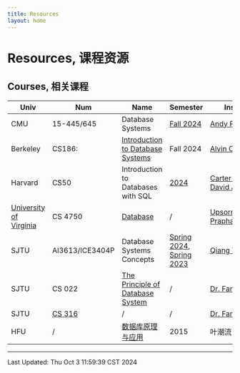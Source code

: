 ```yaml
---
title: Resources
layout: home
---
```

# Resources, 课程资源

## Courses, 相关课程

| Univ                                                                                   | Num                                                   | Name                                                                           | Semester                                                                                                                                      | Instructor                                                                                  | Remarks                                                     |
| -------------------------------------------------------------------------------------- | ----------------------------------------------------- | ------------------------------------------------------------------------------ | --------------------------------------------------------------------------------------------------------------------------------------------- | ------------------------------------------------------------------------------------------- | ----------------------------------------------------------- |
| CMU                                                                                    | 15-445/645                                            | Database Systems                                                               | [Fall 2024](https://15445.courses.cs.cmu.edu/fall2024/)                                                                                       | [Andy Pavlo](https://www.cs.cmu.edu/~pavlo)                                                 |                                                             |
| Berkeley                                                                               | CS186:                                                | [Introduction to Database Systems](https://cs186berkeley.net/)                 | Fall 2024                                                                                                                                     | [Alvin Cheung](https://people.eecs.berkeley.edu/~akcheung/)                                 | [Official Channel](https://www.youtube.com/@CS186Berkeley/) |
| Harvard                                                                                | CS50                                                  | Introduction to Databases with SQL                                             | [2024](https://cs50.harvard.edu/sql/2024/)                                                                                                    | [Carter Zenke](https://carterzenke.me/) and [David J. Malan](https://cs.harvard.edu/malan/) |                                                             |
| [University of Virginia](https://engineering.virginia.edu/department/computer-science) | CS 4750                                               | [Database](https://www.cs.virginia.edu/~up3f/cs4750/syllabus.html)             | /                                                                                                                                             | [Upsorn Praphamontripong](mailto:upsorn@virginia.edu?Subject=CS4750-S23)                    |                                                             |
| SJTU                                                                                   | AI3613/ICE3404P                                       | Database Systems Concepts                                                      | [Spring 2024](https://www.cs.sjtu.edu.cn/~qyin/teaching/db2024/),  [Spring 2023](https://www.cs.sjtu.edu.cn/~qyin/teaching/db2023/index.html) | [Qiang Yin](https://cs.sjtu.edu.cn/~qyin)                                                   |                                                             |
| SJTU                                                                                   | CS 022                                                | [The Principle of Database System](https://www.cs.sjtu.edu.cn/~li-fang/DB.htm) | /                                                                                                                                             | [Dr. Fang Li](https://www.cs.sjtu.edu.cn/~li-fang/)                                         |                                                             |
| SJTU                                                                                   | [CS 316](https://www.cs.sjtu.edu.cn/~li-fang/DB2.htm) | /                                                                              | /                                                                                                                                             | [Dr. Fang Li](https://www.cs.sjtu.edu.cn/~li-fang/)                                         |                                                             |
| HFU                                                                                    | /                                                     | [数据库原理与应用](http://zlgc.hfuu.edu.cn/mooc/2015/ycl/index.htm)                    | 2015                                                                                                                                          | 叶潮流                                                                                         |                                                             |

---

Last Updated: Thu Oct  3 11:59:39 CST 2024
